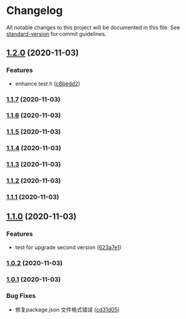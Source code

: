 # Changelog

All notable changes to this project will be documented in this file. See [standard-version](https://github.com/conventional-changelog/standard-version) for commit guidelines.

## [1.2.0](https://github.com/junzzhang/hello-world/compare/v1.1.6...v1.2.0) (2020-11-03)


### Features

* enhance test.h ([c8bedd2](https://github.com/junzzhang/hello-world/commit/c8bedd2ec4014a764e7bb5c55713b5c83976f081))

### [1.1.7](https://github.com/junzzhang/hello-world/compare/v1.1.6...v1.1.7) (2020-11-03)

### [1.1.6](https://github.com/junzzhang/hello-world/compare/v1.1.5...v1.1.6) (2020-11-03)

### [1.1.5](https://github.com/junzzhang/hello-world/compare/v1.1.1...v1.1.5) (2020-11-03)

### [1.1.4](https://github.com/junzzhang/hello-world/compare/v1.1.1...v1.1.4) (2020-11-03)

### [1.1.3](https://github.com/junzzhang/hello-world/compare/v1.1.1...v1.1.3) (2020-11-03)

### [1.1.2](https://github.com/junzzhang/hello-world/compare/v1.1.1...v1.1.2) (2020-11-03)

### [1.1.1](https://github.com/junzzhang/hello-world/compare/v1.1.0...v1.1.1) (2020-11-03)

## [1.1.0](https://github.com/junzzhang/hello-world/compare/v1.0.2...v1.1.0) (2020-11-03)


### Features

* test for upgrade second version ([623a7e1](https://github.com/junzzhang/hello-world/commit/623a7e1e67c403eb93e4661a1d58d45d6da729aa))

### [1.0.2](https://github.com/junzzhang/hello-world/compare/v1.0.1...v1.0.2) (2020-11-03)

### [1.0.1](https://github.com/junzzhang/hello-world/compare/v1.0.0...v1.0.1) (2020-11-03)


### Bug Fixes

* 修复package.json 文件格式错误 ([cd31d05](https://github.com/junzzhang/hello-world/commit/cd31d050a710a3e364b2cbbe7be61a45e7500cc7))
